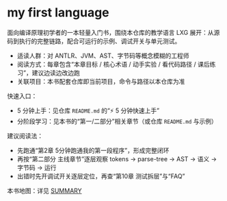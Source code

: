# my first language

面向编译原理初学者的一本轻量入门书，围绕本仓库的教学语言 LXG 展开：从源码到执行的完整链路，配合可运行的示例、调试开关与单元测试。

- 适读人群：对 ANTLR、JVM、AST、字节码等概念模糊的工程师
- 阅读方式：每章包含“本章目标 / 核心术语 / 动手实验 / 看代码路径 / 课后练习”，建议边读边改边跑
- 关联项目：本书配套仓库即当前项目，命令与路径以本仓库为准

快速入口：

- 5 分钟上手：见仓库 `README.md` 的“⚡ 5 分钟快速上手”
- 分阶段学习：见本书的“第一/二部分”相关章节（或仓库 `README.md` 与示例）

建议阅读法：

- 先跑通“第2章 5分钟跑通我的第一段程序”，形成完整闭环
- 再按“第二部分 主线章节”逐层观察 tokens → parse-tree → AST → 语义 → 字节码 → 运行
- 出错时先开调试开关逐层定位，再查“第10章 测试拆层”与“FAQ”

本书地图：详见 [SUMMARY](./SUMMARY.md) 